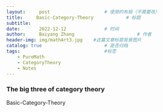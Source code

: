 ```yaml
---
layout:     post   				    # 使用的布局（不需要改）
title:     Basic-Category-Theory			# 标题 
subtitle:   
date:       2022-12-12 				# 时间
author:     Baiyang Zhang 						# 作者
header-img: img/mathArt3.jpg 	#这篇文章标题背景图片
catalog: true 						# 是否归档
tags:								#标签
    - PureMath
    - CategoryTheory
    - Notes
---
```


### The big three of category theory

Basic-Category-Theory



